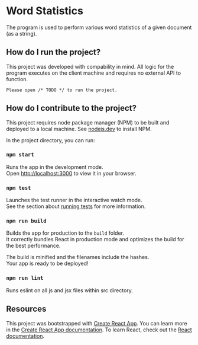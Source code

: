 # Word Statistics

The program is used to perform various word statistics of a given document (as a string).

## How do I run the project?

This project was developed with compability in mind. All logic for the program executes on the client machine and requires no external API to function. 

```
Please open /* TODO */ to run the project.
```

## How do I contribute to the project?
This project requires node package manager (NPM) to be built and deployed to a local machine. See [nodejs.dev](https://nodejs.dev/) to install NPM.

In the project directory, you can run:
### `npm start`
Runs the app in the development mode.\
Open [http://localhost:3000](http://localhost:3000) to view it in your browser.

### `npm test`
Launches the test runner in the interactive watch mode.\
See the section about [running tests](https://facebook.github.io/create-react-app/docs/running-tests) for more information.

### `npm run build`
Builds the app for production to the `build` folder.\
It correctly bundles React in production mode and optimizes the build for the best performance.

The build is minified and the filenames include the hashes.\
Your app is ready to be deployed!

### `npm run lint`
Runs eslint on all js and jsx files within src directory.

## Resources

This project was bootstrapped with [Create React App](https://github.com/facebook/create-react-app).
You can learn more in the [Create React App documentation](https://facebook.github.io/create-react-app/docs/getting-started).
To learn React, check out the [React documentation](https://reactjs.org/).
